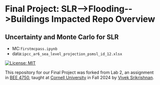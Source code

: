 # Final Project: SLR-->Flooding-->Buildings Impacted Repo Overview

## Uncertainty and Monte Carlo for SLR
- MC:`firstmcpass.ipynb`
- data:`ipcc_ar6_sea_level_projection_psmsl_id_12.xlsx`

[![License: MIT](https://img.shields.io/badge/License-MIT-yellow.svg)](https://opensource.org/licenses/MIT)

This repository for our Final Project was forked from Lab 2, an assignment in [BEE 4750](https://viveks.me/environmental-systems-analysis), taught at [Cornell University](https://cornell.edu) in Fall 2024 by [Vivek Srikrishnan](https://viveks.me). 
